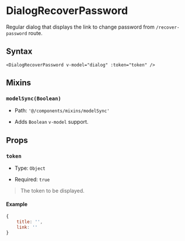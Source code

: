 # DialogRecoverPassword

Regular dialog that displays the link to change password from `/recover-password` route.

## Syntax

```vue
<DialogRecoverPassword v-model="dialog" :token="token" />
```

## Mixins

### `modelSync(Boolean)`

- Path: `'@/components/mixins/modelSync'`

- Adds `Boolean` `v-model` support.

## Props

### `token`

- Type: `Object`

- Required: `true`

> The token to be displayed.

#### Example

```js
{
    title: '',
    link: ''
}
```
